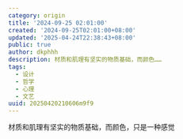 ```yaml
---
category: origin
title: '2024-09-25 02:01:00'
created: '2024-09-25T02:01:00+08:00'
updated: '2025-04-24T22:38:43+08:00'
public: true
author: dkphhh
description: 材质和肌理有坚实的物质基础，而颜色……
tags:
  - 设计
  - 哲学
  - 心理
  - 文艺
uuid: 20250420210606m9f9
---
```


材质和肌理有坚实的物质基础，而颜色，只是一种感觉
